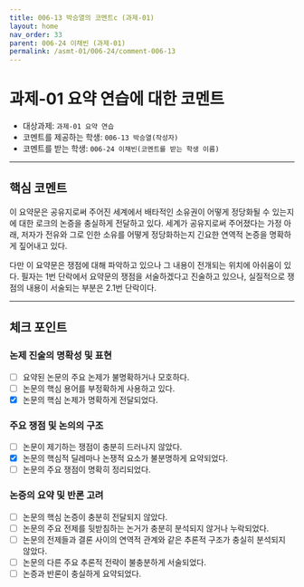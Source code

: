 ```yaml
---
title: 006-13 박승열의 코멘트c (과제-01) 
layout: home
nav_order: 33
parent: 006-24 이채빈 (과제-01)
permalink: /asmt-01/006-24/comment-006-13
---
```


# 과제-01 요약 연습에 대한 코멘트

- 대상과제: `과제-01 요약 연습`
- 코멘트를 제공하는 학생: `006-13 박승열(작성자)` 
- 코멘트를 받는 학생: `006-24 이채빈(코멘트를 받는 학생 이름)` 

---

## 핵심 코멘트

이 요약문은 공유지로써 주어진 세계에서 배타적인 소유권이 어떻게 정당화될 수 있는지에 대한 로크의 논증을 충실하게 전달하고 있다. 세계가 공유지로써 주어졌다는 가정 아래, 저자가 전유와 그로 인한 소유를 어떻게 정당화하는지 긴요한 연역적 논증을 명확하게 짚어내고 있다.

다만 이 요약문은 쟁점에 대해 파악하고 있으나 그 내용이 전개되는 위치에 아쉬움이 있다. 필자는 1번 단락에서 요약문의 쟁점을 서술하겠다고 진술하고 있으나, 실질적으로 쟁점의 내용이 서술되는 부분은 2.1번 단락이다. 

---

## 체크 포인트

### 논제 진술의 명확성 및 표현  
- [ ] 요약된 논문의 주요 논제가 불명확하거나 모호하다.  
- [ ] 논문의 핵심 용어를 부정확하게 사용하고 있다.  
- [x] 논문의 핵심 논제가 명확하게 전달되었다.  

### 주요 쟁점 및 논의의 구조  
- [ ] 논문이 제기하는 쟁점이 충분히 드러나지 않았다.  
- [x] 논문의 핵심적 딜레마나 논쟁적 요소가 불분명하게 요약되었다.  
- [ ] 논문의 주요 쟁점이 명확히 정리되었다.  

### 논증의 요약 및 반론 고려  
- [ ] 논문의 핵심 논증이 충분히 전달되지 않았다.  
- [ ] 논문의 주요 전제를 뒷받침하는 논거가 충분히 분석되지 않거나 누락되었다.  
- [ ] 논문의 전제들과 결론 사이의 연역적 관계와 같은 추론적 구조가 충실히 분석되지 않았다.  
- [ ] 논문의 다른 주요 추론적 전략이 불충분하게 서술되었다.
- [ ] 논증과 반론이 충실하게 요약되었다. 